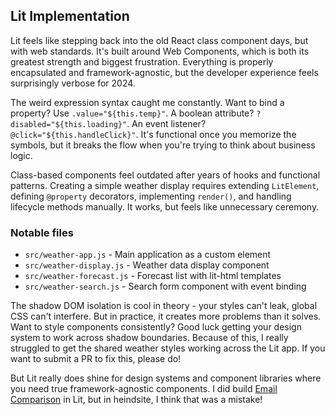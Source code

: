 <!-- start_header --> 
<!-- end_header -->

<!-- start_about -->
<!-- end_about -->

<!-- start_status -->
<!-- end_status -->

<!-- start_usage -->
<!-- end_usage -->

<!-- start_framework_specific -->
## Lit Implementation

Lit feels like stepping back into the old React class component days, but with web standards. It's built around Web Components, which is both its greatest strength and biggest frustration. Everything is properly encapsulated and framework-agnostic, but the developer experience feels surprisingly verbose for 2024.

The weird expression syntax caught me constantly. Want to bind a property? Use `.value="${this.temp}"`. A boolean attribute? `?disabled="${this.loading}"`. An event listener? `@click="${this.handleClick}"`. It's functional once you memorize the symbols, but it breaks the flow when you're trying to think about business logic.

Class-based components feel outdated after years of hooks and functional patterns. Creating a simple weather display requires extending `LitElement`, defining `@property` decorators, implementing `render()`, and handling lifecycle methods manually. It works, but feels like unnecessary ceremony.

### Notable files
- `src/weather-app.js` - Main application as a custom element
- `src/weather-display.js` - Weather data display component
- `src/weather-forecast.js` - Forecast list with lit-html templates
- `src/weather-search.js` - Search form component with event binding

The shadow DOM isolation is cool in theory - your styles can't leak, global CSS can't interfere. But in practice, it creates more problems than it solves. Want to style components consistently? Good luck getting your design system to work across shadow boundaries. Because of this, I really struggled to get the shared weather styles working across the Lit app. If you want to submit a PR to fix this, please do!

But Lit really does shine for design systems and component libraries where you need true framework-agnostic components. I did build [Email Comparison](https://email-comparison.as93.net/) in Lit, but in heindsite, I think that was a mistake!
<!-- end_framework_specific -->

<!-- start_real_world_app -->
<!-- end_real_world_app -->

<!-- start_license -->
<!-- end_license -->
